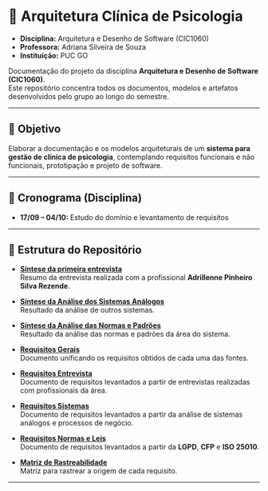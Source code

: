 # 🧩 Arquitetura Clínica de Psicologia
- **Disciplina:** Arquitetura e Desenho de Software (CIC1060)  
- **Professora:** Adriana Silveira de Souza  
- **Instituição:** PUC GO  

Documentação do projeto da disciplina **Arquitetura e Desenho de Software (CIC1060)**.  
Este repositório concentra todos os documentos, modelos e artefatos desenvolvidos pelo grupo ao longo do semestre.

---

## 🎯 Objetivo
Elaborar a documentação e os modelos arquiteturais de um **sistema para gestão de clínica de psicologia**, contemplando requisitos funcionais e não funcionais, prototipação e projeto de software.

---

## 📆 Cronograma (Disciplina)
- **17/09 – 04/10:** Estudo do domínio e levantamento de requisitos  

---

## 📂 Estrutura do Repositório

- [**Síntese da primeira entrevista**](./Sintese_Entrevista_1.md)  
  Resumo da entrevista realizada com a profissional **Adrillenne Pinheiro Silva Rezende**.

- [**Síntese da Análise dos Sistemas Análogos**](./Sintese_Sistemas_Analogos.md)  
  Resultado da análise de outros sistemas.

- [**Síntese da Análise das Normas e Padrões**](./Sintese_Normas_e_Padroes.md)  
  Resultado da análise das normas e padrões da área do sistema.

- [**Requisitos Gerais**](./Requisitos_Gerais.md)  
  Documento unificando os requisitos obtidos de cada uma das fontes.

- [**Requisitos Entrevista**](./Requisitos_Entrevista.md)  
  Documento de requisitos levantados a partir de entrevistas realizadas com profissionais da área.

- [**Requisitos Sistemas**](./Requisitos_Sistemas.md)  
  Documento de requisitos levantados a partir da análise de sistemas análogos e processos de negócio.

- [**Requisitos Normas e Leis**](./Requisitos_Normas_Leis.md)  
  Documento de requisitos levantados a partir da **LGPD**, **CFP** e **ISO 25010**.

- [**Matriz de Rastreabilidade**](./Matriz_de_Rastreabilidade.md)  
  Matriz para rastrear a origem de cada requisito.

---